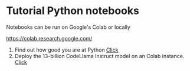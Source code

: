# Tutorial Python notebooks

Notebooks can be run on Google's Colab or locally

https://colab.research.google.com/


1. Find out how good you are at Python [Click](evaluate_python_skills.ipynb)
1. Deploy the 13-billion CodeLlama Instruct model on an Colab instance. [Click](deploy_codellama_13B_tutorial.ipynb)